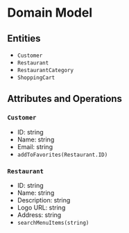 # Domain Model

## Entities

- `Customer`
- `Restaurant`
- `RestaurantCategory`
- `ShoppingCart`

## Attributes and Operations

### `Customer`

- ID: string
- Name: string
- Email: string
- `addToFavorites(Restaurant.ID)`

### `Restaurant`

- ID: string
- Name: string
- Description: string
- Logo URL: string
- Address: string
- `searchMenuItems(string)`
